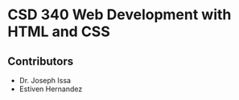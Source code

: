 # CSD 340 Web Development with HTML and CSS

## Contributors

- Dr. Joseph Issa
- Estiven Hernandez
